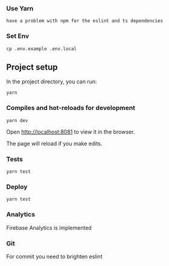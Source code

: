### Use Yarn

```
have a problem with npm for the eslint and ts dependencies
```
### Set Env

```
cp .env.example .env.local
```

## Project setup

In the project directory, you can run:

```
yarn
```

### Compiles and hot-reloads for development

```
yarn dev
```

Open [http://localhost:8081](http://localhost:8081) to view it in the browser.

The page will reload if you make edits.

### Tests

```
yarn test
```


### Deploy

```
yarn test
```

### Analytics

Firebase Analytics is implemented

### Git
For commit you need to brighten eslint
